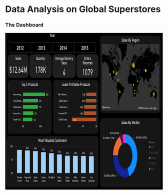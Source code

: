 <h1>Data Analysis on Global Superstores</h1> 


<h3>The Dashboard</h3> 
<img src="https://github.com/VirajBhatPrabhu/Data-Analysis-Projects-in-Power-BI/blob/main/Global%20Superstores%20Buisness%20Insights%20(Project1)/Insights%20-%20Power%20BI%20Desktop%2010-10-2022%2007_50_PM%20(2).png" alt="img1" style="width:700px;height:500px;">
